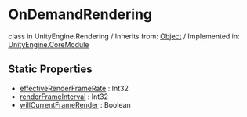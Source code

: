 # OnDemandRendering
class in UnityEngine.Rendering
 / Inherits from: <a href="https://docs.unity3d.com/6000.2/Documentation/ScriptReference/Object.html">Object</a> / Implemented in: <a href="https://docs.unity3d.com/6000.2/Documentation/ScriptReference/UnityEngine.CoreModule.html">UnityEngine.CoreModule</a>

## Static Properties
- <a href="https://docs.unity3d.com/6000.2/Documentation/ScriptReference/OnDemandRendering-effectiveRenderFrameRate.html">effectiveRenderFrameRate</a> : Int32
- <a href="https://docs.unity3d.com/6000.2/Documentation/ScriptReference/OnDemandRendering-renderFrameInterval.html">renderFrameInterval</a> : Int32
- <a href="https://docs.unity3d.com/6000.2/Documentation/ScriptReference/OnDemandRendering-willCurrentFrameRender.html">willCurrentFrameRender</a> : Boolean
